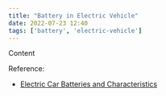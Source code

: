 ```yaml
---
title: "Battery in Electric Vehicle"
date: 2022-07-23 12:40
tags: ['battery', 'electric-vehicle']
---
```


Content

Reference:
- [Electric Car Batteries and Characteristics](https://www.omazaki.co.id/en/electric-car-batteries-and-their-characteristics/)

